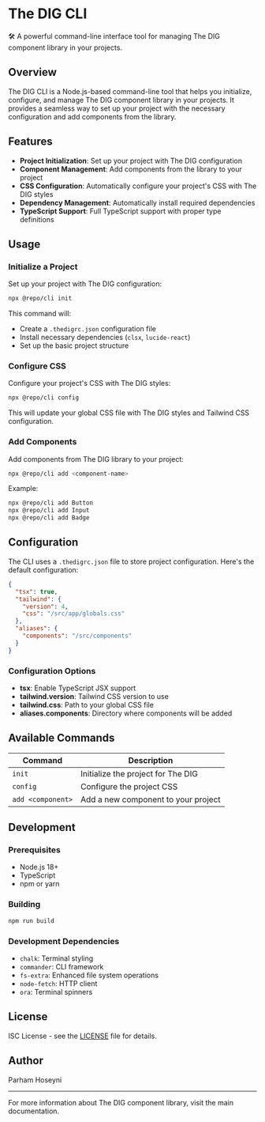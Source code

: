 # The DIG CLI

🛠 A powerful command-line interface tool for managing The DIG component library in your projects.

## Overview

The DIG CLI is a Node.js-based command-line tool that helps you initialize, configure, and manage The DIG component library in your projects. It provides a seamless way to set up your project with the necessary configuration and add components from the library.

## Features

- **Project Initialization**: Set up your project with The DIG configuration
- **Component Management**: Add components from the library to your project
- **CSS Configuration**: Automatically configure your project's CSS with The DIG styles
- **Dependency Management**: Automatically install required dependencies
- **TypeScript Support**: Full TypeScript support with proper type definitions

## Usage

### Initialize a Project

Set up your project with The DIG configuration:

```bash
npx @repo/cli init
```

This command will:

- Create a `.thedigrc.json` configuration file
- Install necessary dependencies (`clsx`, `lucide-react`)
- Set up the basic project structure

### Configure CSS

Configure your project's CSS with The DIG styles:

```bash
npx @repo/cli config
```

This will update your global CSS file with The DIG styles and Tailwind CSS configuration.

### Add Components

Add components from The DIG library to your project:

```bash
npx @repo/cli add <component-name>
```

Example:

```bash
npx @repo/cli add Button
npx @repo/cli add Input
npx @repo/cli add Badge
```

## Configuration

The CLI uses a `.thedigrc.json` file to store project configuration. Here's the default configuration:

```json
{
  "tsx": true,
  "tailwind": {
    "version": 4,
    "css": "/src/app/globals.css"
  },
  "aliases": {
    "components": "/src/components"
  }
}
```

### Configuration Options

- **tsx**: Enable TypeScript JSX support
- **tailwind.version**: Tailwind CSS version to use
- **tailwind.css**: Path to your global CSS file
- **aliases.components**: Directory where components will be added

## Available Commands

| Command           | Description                         |
| ----------------- | ----------------------------------- |
| `init`            | Initialize the project for The DIG  |
| `config`          | Configure the project CSS           |
| `add <component>` | Add a new component to your project |

## Development

### Prerequisites

- Node.js 18+
- TypeScript
- npm or yarn

### Building

```bash
npm run build
```

### Development Dependencies

- `chalk`: Terminal styling
- `commander`: CLI framework
- `fs-extra`: Enhanced file system operations
- `node-fetch`: HTTP client
- `ora`: Terminal spinners

## License

ISC License - see the [LICENSE](../../LICENSE) file for details.

## Author

Parham Hoseyni

---

For more information about The DIG component library, visit the main documentation.
